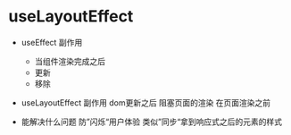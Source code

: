# useLayoutEffect

- useEffect
  副作用 
  - 当组件渲染完成之后
  - 更新
  - 移除

- useLayoutEffect
  副作用
  dom更新之后
  阻塞页面的渲染
  在页面渲染之前

- 能解决什么问题
  防”闪烁“用户体验
  类似”同步“拿到响应式之后的元素的样式